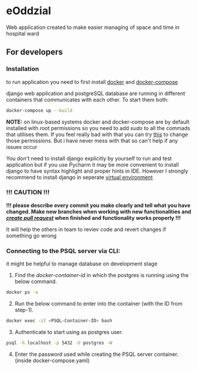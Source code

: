# eOddzial
Web application created to make easier managing of space and time in hospital ward

## For developers

### Installation
to run application you need to first install [docker](https://docs.docker.com/engine/install/) and [docker-compose](https://docs.docker.com/compose/install/)

django web application and postgreSQL database are running in different containers that communicates with each other. To start them both:

```bash
docker-compose up --build
```

**NOTE:** on linux-based systems docker and docker-compose are by default installed with root permissions so you need to add _sudo_ to all the commads that utilises them.
If you feel really bad with that you can try [this](https://docs.docker.com/engine/install/linux-postinstall/) to change those permissions. But i have never mess with that so can't help if any issues occur

You don't need to install django explicitly by yourself to run and test application but if you use Pycharm it may be more convenient to install django to have syntax highlight and proper hints in IDE.
However I strongly recommend to install django in seperate [virtual environment](https://docs.python.org/3/tutorial/venv.html)

### !!! CAUTION !!!
**!!! please describe every commit you make clearly and tell what you have changed. Make new branches when working with new functionalities and [_create pull request_](https://github.com/AMrozik/eOddzial/pulls) when finished and functionality works properly !!!**

It will help the others in team to reviev code and revert changes if something go wrong


### Connecting to the PSQL server via CLI:

it might be helpful to manage database on development stage

1. Find the _docker-container-id_ in which the postgres is running using the below command.
```bash
docker ps -a
```
2. Run the below command to enter into the container (with the ID from step-1).
```bash
docker exec -it <PSQL-Container-ID> bash
```
3. Authenticate to start using as postgres user.
```bash
psql -h localhost -p 5432 -U postgres -W
```
4. Enter the password used while creating the PSQL server container. (inside docker-compose.yaml)
